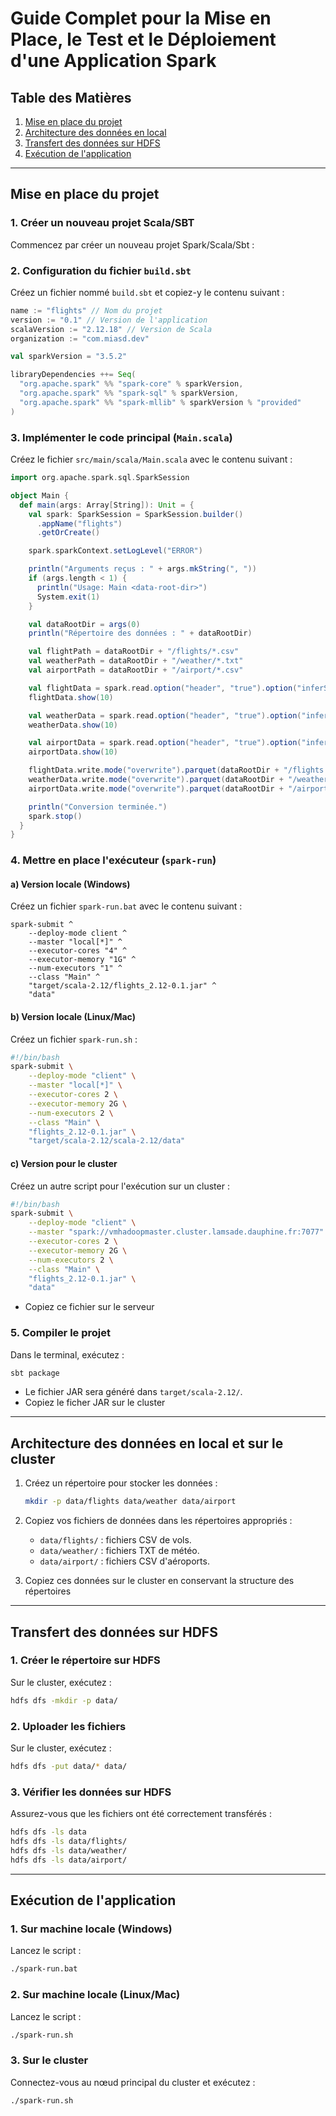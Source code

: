 # **Guide Complet pour la Mise en Place, le Test et le Déploiement d'une Application Spark**

## **Table des Matières**
1. [Mise en place du projet](#mise-en-place-du-projet)
2. [Architecture des données en local](#architecture-des-données-en-local)
3. [Transfert des données sur HDFS](#transfert-des-données-sur-hdfs)
4. [Exécution de l'application](#exécution-de-lapplication)

---

## **Mise en place du projet**

### **1. Créer un nouveau projet Scala/SBT**
Commencez par créer un nouveau projet Spark/Scala/Sbt :

### **2. Configuration du fichier `build.sbt`**
Créez un fichier nommé `build.sbt` et copiez-y le contenu suivant :

```sbt
name := "flights" // Nom du projet
version := "0.1" // Version de l'application
scalaVersion := "2.12.18" // Version de Scala
organization := "com.miasd.dev"

val sparkVersion = "3.5.2"

libraryDependencies ++= Seq(
  "org.apache.spark" %% "spark-core" % sparkVersion,
  "org.apache.spark" %% "spark-sql" % sparkVersion,
  "org.apache.spark" %% "spark-mllib" % sparkVersion % "provided"
)
```

### **3. Implémenter le code principal (`Main.scala`)**
Créez le fichier `src/main/scala/Main.scala` avec le contenu suivant :

```scala
import org.apache.spark.sql.SparkSession

object Main {
  def main(args: Array[String]): Unit = {
    val spark: SparkSession = SparkSession.builder()
      .appName("flights")
      .getOrCreate()

    spark.sparkContext.setLogLevel("ERROR")

    println("Arguments reçus : " + args.mkString(", "))
    if (args.length < 1) {
      println("Usage: Main <data-root-dir>")
      System.exit(1)
    }

    val dataRootDir = args(0)
    println("Répertoire des données : " + dataRootDir)

    val flightPath = dataRootDir + "/flights/*.csv"
    val weatherPath = dataRootDir + "/weather/*.txt"
    val airportPath = dataRootDir + "/airport/*.csv"

    val flightData = spark.read.option("header", "true").option("inferSchema", "true").csv(flightPath)
    flightData.show(10)

    val weatherData = spark.read.option("header", "true").option("inferSchema", "true").csv(weatherPath)
    weatherData.show(10)

    val airportData = spark.read.option("header", "true").option("inferSchema", "true").csv(airportPath)
    airportData.show(10)

    flightData.write.mode("overwrite").parquet(dataRootDir + "/flights.parquet")
    weatherData.write.mode("overwrite").parquet(dataRootDir + "/weather.parquet")
    airportData.write.mode("overwrite").parquet(dataRootDir + "/airport.parquet")

    println("Conversion terminée.")
    spark.stop()
  }
}
```

### **4. Mettre en place l'exécuteur (`spark-run`)**

#### **a) Version locale (Windows)**
Créez un fichier `spark-run.bat` avec le contenu suivant :

```batch
spark-submit ^
    --deploy-mode client ^
    --master "local[*]" ^
    --executor-cores "4" ^
    --executor-memory "1G" ^
    --num-executors "1" ^
    --class "Main" ^
    "target/scala-2.12/flights_2.12-0.1.jar" ^
    "data"
```

#### **b) Version locale (Linux/Mac)**
Créez un fichier `spark-run.sh` :

```bash
#!/bin/bash
spark-submit \
    --deploy-mode "client" \
    --master "local[*]" \
    --executor-cores 2 \
    --executor-memory 2G \
    --num-executors 2 \
    --class "Main" \
    "flights_2.12-0.1.jar" \
    "target/scala-2.12/scala-2.12/data"
```

#### **c) Version pour le cluster**
Créez un autre script pour l'exécution sur un cluster :

```bash
#!/bin/bash
spark-submit \
    --deploy-mode "client" \
    --master "spark://vmhadoopmaster.cluster.lamsade.dauphine.fr:7077" \
    --executor-cores 2 \
    --executor-memory 2G \
    --num-executors 2 \
    --class "Main" \
    "flights_2.12-0.1.jar" \
    "data"
```
- Copiez ce fichier sur le serveur

### **5. Compiler le projet**
Dans le terminal, exécutez :

```bash
sbt package
```

- Le fichier JAR sera généré dans `target/scala-2.12/`.
- Copiez le ficher JAR sur le cluster

---

## **Architecture des données en local et sur le cluster**

1. Créez un répertoire pour stocker les données :

    ```bash
    mkdir -p data/flights data/weather data/airport
    ```

2. Copiez vos fichiers de données dans les répertoires appropriés :

   - `data/flights/` : fichiers CSV de vols.
   - `data/weather/` : fichiers TXT de météo.
   - `data/airport/` : fichiers CSV d'aéroports.
  
3. Copiez ces données sur le cluster en conservant la structure des répertoires

---

## **Transfert des données sur HDFS**

### **1. Créer le répertoire sur HDFS**
Sur le cluster, exécutez :

```bash
hdfs dfs -mkdir -p data/
```

### **2. Uploader les fichiers**
Sur le cluster, exécutez :

```bash
hdfs dfs -put data/* data/
```

### **3. Vérifier les données sur HDFS**
Assurez-vous que les fichiers ont été correctement transférés :

```bash
hdfs dfs -ls data
hdfs dfs -ls data/flights/
hdfs dfs -ls data/weather/
hdfs dfs -ls data/airport/
```

---

## **Exécution de l'application**

### **1. Sur machine locale (Windows)**
Lancez le script :

```bash
./spark-run.bat
```

### **2. Sur machine locale (Linux/Mac)**
Lancez le script :

```bash
./spark-run.sh
```

### **3. Sur le cluster**
Connectez-vous au nœud principal du cluster et exécutez :

```bash
./spark-run.sh
```
